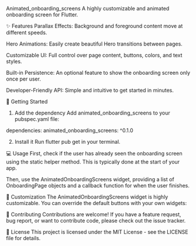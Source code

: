 Animated_onboarding_screens
A highly customizable and animated onboarding screen for Flutter.



✨ Features
Parallax Effects: Background and foreground content move at different speeds.

Hero Animations: Easily create beautiful Hero transitions between pages.

Customizable UI: Full control over page content, buttons, colors, and text styles.

Built-in Persistence: An optional feature to show the onboarding screen only once per user.

Developer-Friendly API: Simple and intuitive to get started in minutes.

🚀 Getting Started
1. Add the dependency
   Add animated_onboarding_screens to your pubspec.yaml file:

dependencies:
animated_onboarding_screens: ^0.1.0

2. Install it
   Run flutter pub get in your terminal.

💻 Usage
First, check if the user has already seen the onboarding screen using the static helper method. This is typically done at the start of your app.

Then, use the AnimatedOnboardingScreens widget, providing a list of OnboardingPage objects and a callback function for when the user finishes.


🎨 Customization
The AnimatedOnboardingScreens widget is highly customizable. You can override the default buttons with your own widgets:


🤝 Contributing
Contributions are welcome! If you have a feature request, bug report, or want to contribute code, please check out the issue tracker.

📄 License
This project is licensed under the MIT License - see the LICENSE file for details.
